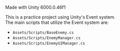Made with Unity 6000.0.46f1

This is a practice project using Unity's Event system.  
The main scripts that utilize the Event system are:

- `Assets/Scripts/BaseEnemy.cs`
- `Assets/Scripts/EnemyManager.cs`
- `Assets/Scripts/EnemyUIManager.cs`
